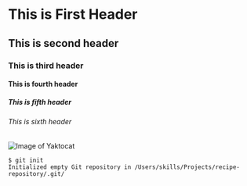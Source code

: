 # This is First Header
## This is second header
### This is third header
#### This is fourth header
##### This is fifth header
###### This is sixth header

![Image of Yaktocat](https://octodex.github.com/images/yaktocat.png)

```
$ git init
Initialized empty Git repository in /Users/skills/Projects/recipe-repository/.git/
```
